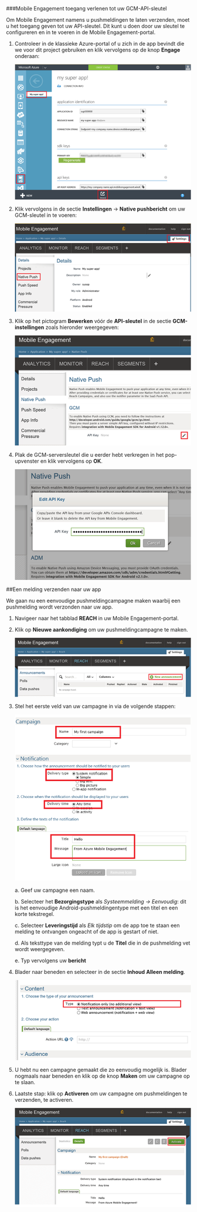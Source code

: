 ###Mobile Engagement toegang verlenen tot uw GCM-API-sleutel

Om Mobile Engagement namens u pushmeldingen te laten verzenden, moet u het toegang geven tot uw API-sleutel. Dit kunt u doen door uw sleutel te configureren en in te voeren in de Mobile Engagement-portal.

1. Controleer in de klassieke Azure-portal of u zich in de app bevindt die we voor dit project gebruiken en klik vervolgens op de knop **Engage** onderaan:

    ![](./media/mobile-engagement-android-send-push/engage-button.png)

2. Klik vervolgens in de sectie **Instellingen** -> **Native pushbericht** om uw GCM-sleutel in te voeren:

    ![](./media/mobile-engagement-android-send-push/engagement-portal.png)

3. Klik op het pictogram **Bewerken** vóór de **API-sleutel** in de sectie **GCM-instellingen** zoals hieronder weergegeven:

    ![](./media/mobile-engagement-android-send-push/native-push-settings.png)

4. Plak de GCM-serversleutel die u eerder hebt verkregen in het pop-upvenster en klik vervolgens op **OK**.

    ![](./media/mobile-engagement-android-send-push/api-key.png)

##<a id="send"></a>Een melding verzenden naar uw app

We gaan nu een eenvoudige pushmeldingcampagne maken waarbij een pushmelding wordt verzonden naar uw app.

1. Navigeer naar het tabblad **REACH** in uw Mobile Engagement-portal.

2. Klik op **Nieuwe aankondiging** om uw pushmeldingcampagne te maken.

    ![](./media/mobile-engagement-android-send-push/new-announcement.png)

3. Stel het eerste veld van uw campagne in via de volgende stappen:

    ![](./media/mobile-engagement-android-send-push/campaign-first-params.png)

    a. Geef uw campagne een naam.

    b. Selecteer het **Bezorgingstype** als *Systeemmelding -> Eenvoudig*: dit is het eenvoudige Android-pushmeldingentype met een titel en een korte tekstregel.

    c. Selecteer **Leveringstijd** als *Elk tijdstip* om de app toe te staan een melding te ontvangen ongeacht of de app is gestart of niet.

    d. Als teksttype van de melding typt u de **Titel** die in de pushmelding vet wordt weergegeven.

    e. Typ vervolgens uw **bericht**

4. Blader naar beneden en selecteer in de sectie **Inhoud** **Alleen melding**.

    ![](./media/mobile-engagement-android-send-push/campaign-content.png)

5. U hebt nu een campagne gemaakt die zo eenvoudig mogelijk is. Blader nogmaals naar beneden en klik op de knop **Maken** om uw campagne op te slaan.

6. Laatste stap: klik op **Activeren** om uw campagne om pushmeldingen te verzenden, te activeren.

    ![](./media/mobile-engagement-android-send-push/campaign-activate.png)


<!--HONumber=Aug16_HO4-->


